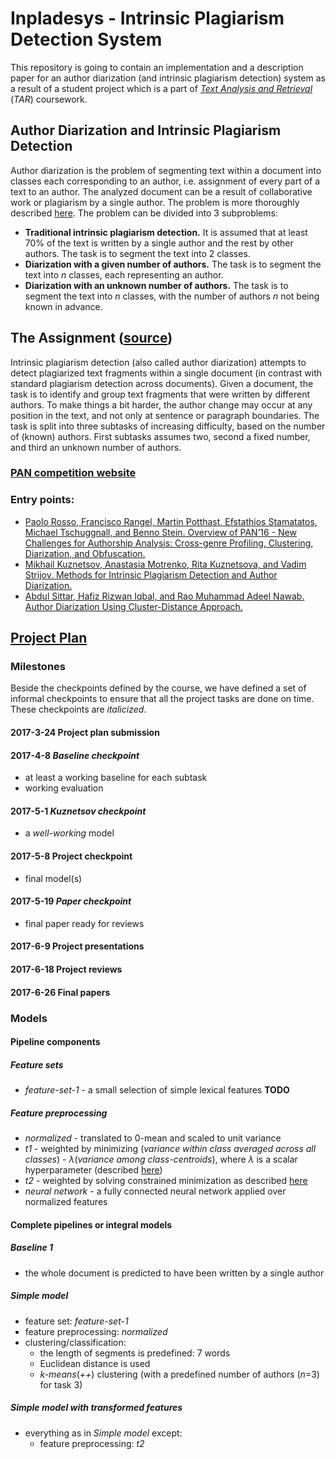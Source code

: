 # Inpladesys - Intrinsic Plagiarism Detection System

This repository is going to contain an implementation and a description paper for an author diarization (and intrinsic plagiarism detection) system as a result of a student project which is a part of [*Text Analysis and Retrieval*](https://www.fer.unizg.hr/en/course/taar) (*TAR*) coursework.

## Author Diarization and Intrinsic Plagiarism Detection
Author diarization is the problem of segmenting text within a document into classes each corresponding to an author, i.e. assignment of every part of a text to an author. The analyzed document can be a result of collaborative work or plagiarism by a single author. The problem is more thoroughly described [here](http://pan.webis.de/clef16/pan16-web/author-identification). The problem can be divided into 3 subproblems:
* **Traditional intrinsic plagiarism detection.** It is assumed that at least 70% of the text is written by a single author and the rest by other authors. The task is to segment the text into 2 classes.
* **Diarization with a given number of authors.** The task is to segment the text into *n* classes, each representing an author.
* **Diarization with an unknown number of authors.** The task is to segment the text into *n* classes, with the number of authors *n* not being known in advance.

## The Assignment ([source](http://www.fer.unizg.hr/_download/repository/TAR-2017-ProjectTopics.pdf))
Intrinsic plagiarism detection (also called author diarization) attempts to detect plagiarized text fragments within a single document (in contrast with standard plagiarism detection across documents). Given a document, the task is to identify and group text fragments that were written by different authors. To make things a bit harder, the author change may occur at any position in the text, and not only at sentence or paragraph boundaries. The task is split into three subtasks of increasing difficulty, based on the number of (known) authors. First subtasks assumes two, second a fixed number, and third an unknown number of authors.
### [PAN competition website](http://pan.webis.de/clef16/pan16-web/author-identification.html)
### Entry points:
* [Paolo Rosso, Francisco Rangel, Martin Potthast, Efstathios Stamatatos, Michael Tschuggnall, and Benno Stein. Overview of PAN’16 - New Challenges for Authorship Analysis: Cross-genre Profiling, Clustering, Diarization, and Obfuscation.](http://www.uni-weimar.de/medien/webis/publications/papers/stein_2016i.pdf)
* [Mikhail Kuznetsov, Anastasia Motrenko, Rita Kuznetsova, and Vadim Strijov. Methods for Intrinsic Plagiarism Detection and Author Diarization.](http://www.uni-weimar.de/medien/webis/events/pan-16/pan16-papers-final/pan16-author-identification/kuznetsov16-notebook.pdf)
* [Abdul Sittar, Hafiz Rizwan Iqbal, and Rao Muhammad Adeel Nawab. Author Diarization Using Cluster-Distance Approach.](http://www.uni-weimar.de/medien/webis/events/pan-16/pan16-papers-final/pan16-author-identification/sittar16-notebook.pdf)

## [Project Plan](https://drive.google.com/drive/folders/0BzQ2SbanL1zCa1VoSVJBLXBxUXM)
### Milestones
Beside the checkpoints defined by the course, we have defined a set of informal checkpoints to ensure that all the project tasks are done on time. These checkpoints are *italicized*.
#### 2017-3-24 Project plan submission
#### 2017-4-8 *Baseline checkpoint*
* at least a working baseline for each subtask
* working evaluation
#### 2017-5-1 *Kuznetsov checkpoint*
* a *well-working* model
#### 2017-5-8 Project checkpoint
* final model(s)
#### 2017-5-19 *Paper checkpoint*
* final paper ready for reviews
#### 2017-6-9 Project presentations
#### 2017-6-18 Project reviews
#### 2017-6-26 Final papers

### Models
#### Pipeline components
##### Feature sets
* *feature-set-1* - a small selection of simple lexical features **TODO**
##### Feature preprocessing
* *normalized* - translated to 0-mean and scaled to unit variance
* *t1* - weighted by minimizing (*variance within class averaged across all classes*) - *λ*(*variance among class-centroids*), where *λ* is a scalar hyperparameter (described [here](http://mathb.in/134812))
* *t2* - weighted by solving constrained minimization as described [here](http://mathb.in/134885)
* *neural network* - a fully connected neural network applied over normalized features
#### Complete pipelines or integral models
##### Baseline 1
* the whole document is predicted to have been written by a single author
##### Simple model
* feature set: *feature-set-1*
* feature preprocessing: *normalized*
* clustering/classification:
  * the length of segments is predefined: 7 words
  * Euclidean distance is used
  * *k-means*(*++*) clustering (with a predefined number of authors (*n*=3) for task 3)
##### Simple model with transformed features
* everything as in *Simple model* except:
  * feature preprocessing: *t2*
